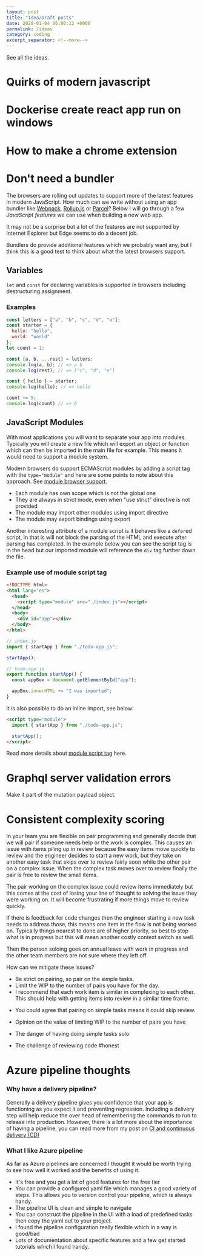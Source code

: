 ```yaml
---
layout: post
title: "Idea/Draft posts"
date: 2020-01-04 06:00:12 +0000
permalink: /ideas
category: coding
excerpt_separator: <!--more-->
---
```


See all the ideas.

<!--more-->

# Quirks of modern javascript



# Dockerise create react app run on windows

# How to make a chrome extension 

# Don't need a bundler

The browsers are rolling out updates to support more of the latest features in modern JavaScript. How much can we write without using an app bundler like [Webpack](https://webpack.js.org/), [Rollup.js](https://rollupjs.org/guide/en/) or [Parcel](https://parceljs.org/)? Below I will go through a few _JavaScript features_ we can use when building a new web app.

It may not be a surprise but a lot of the features are not supported by Internet Explorer but Edge seems to do a decent job.

Bundlers do provide additional features which we probably want any, but I think this is a good test to think about what the latest browsers support.

## Variables

`let` and `const` for declaring variables is supported in browsers including destructuring assignment.

### Examples

```javascript
const letters = ["a", "b", "c", "d", "e"];
const starter = {
  hello: "hello",
  world: "world"
};
let count = 1;

const [a, b, ...rest] = letters;
console.log(a, b); // => a b
console.log(rest); // => ["c", "d", "e"]

const { hello } = starter;
console.log(hello); // => hello

count += 5;
console.log(count) // => 6
```

## JavaScript Modules

With most applications you will want to separate your app into modules. Typically you will create a new file which will export an object or function which can then be imported in the main file for example. This means it would need to support a module system.

Modern browsers do support ECMAScript modules by adding a script tag with the `type="module"` and here are some points to note about this approach. See [module browser support](https://caniuse.com/#feat=es6-module).

- Each module has own scope which is not the global one
- They are always in strict mode, even when "use strict" directive is not provided
- The module may import other modules using import directive
- The module may export bindings using export

Another interesting attribute of a module script is it behaves like a `defer`ed script, in that is will not block the parsing of the HTML and execute after parsing has completed. In the example below you can see the script tag is in the head but our imported module will reference the `div` tag further down the file.

### Example use of module script tag

```html
<!DOCTYPE html>
<html lang="en">
  <head>
    <script type="module" src="./index.js"></script>
  </head>
  <body>
    <div id="app"></div>
  </body>
</html>
```

```javascript
// index.js
import { startApp } from "./todo-app.js";

startApp();
```

```javascript
// todo-app.js
export function startApp() {
  const appBox = document.getElementById("app");

  appBox.innerHTML += "I was imported";
}
```

It is also possible to do an inline import, see below:

```html
<script type="module">
  import { startApp } from "./todo-app.js";

  startApp();
</script>
```

Read more details about [module script tag](https://hospodarets.com/native-ecmascript-modules-the-first-overview) here.

# Graphql server validation errors

Make it part of the mutation payload object.

# Consistent complexity scoring

In your team you are flexible on pair programming and generally decide that we will pair if someone needs help or the work is complex. This causes an issue with items piling up in review because the easy items move quickly to review and the engineer decides to start a new work, but they take on another easy task that skips over to review fairly soon while the other pair on a complex issue. When the complex task moves over to review finally the pair is free to review the small items.

The pair working on the complex issue could review items immediately but this comes at the cost of losing your line of thought to solving the issue they were working on. It will become frustrating if more things move to review quickly.

If there is feedback for code changes then the engineer starting a new task needs to address those, this means one item in the flow is not being worked on. Typically things nearest to done are of higher priority, so best to stop what is in progress but this will mean another costly context switch as well.

Then the person soloing goes on annual leave with work in progress and the other team members are not sure where they left off.

How can we mitigate these issues?

- Be strict on pairing, so pair on the simple tasks.
- Limit the WIP to the number of pairs you have for the day.
- I recommend that each work item is similar in complexing to each other. This should help with getting items into review in a similar time frame.

* You could agree that pairing on simple tasks means it could skip review.

* Opinion on the value of limiting WIP to the number of pairs you have
* The danger of having doing simple tasks solo
* The challenge of reviewing code #honest

# Azure pipeline thoughts

### Why have a delivery pipeline?

Generally a delivery pipeline gives you confidence that your app is functioning as you expect it and preventing regression. Including a delivery step will help reduce the over head of remembering the commands to run to release into production. However, there is a lot more about the importance of having a pipeline, you can read more from my post on [CI and continuous delivery (CD)](/continuous-integration-delivery-deployment)

### What I like Azure pipeline

As far as Azure pipelines are concerned I thought it would be worth trying to see how well it worked and the benefits of using it.

- It's free and you get a lot of good features for the free tier
- You can provide a configured yaml file which manages a good variety of steps. This allows you to version control your pipeline, which is always handy.
- The pipeline UI is clean and simple to navigate
- You can construct the pipeline in the UI with a load of predefined tasks then copy the yaml out to your project.
- I found the pipeline configuration really flexible which in a way is good/bad
- Lots of documentation about specific features and a few get started tutorials which I found handy.
